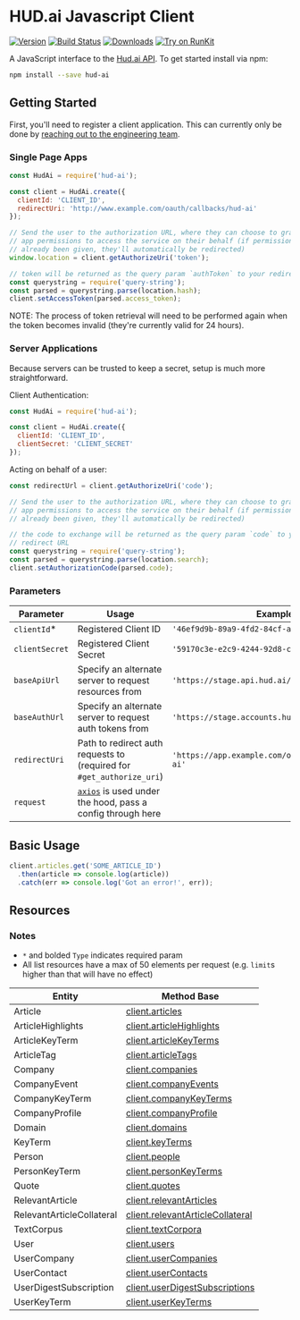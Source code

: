 # HUD.ai Javascript Client

[![Version][npm-version-badge]][npm-version-link]
[![Build Status][build-status-badge]][build-status-link]
[![Downloads][downloads-badge]][downloads-link]
[![Try on RunKit][runkit-badge]][runkit-link]

A JavaScript interface to the [Hud.ai API][hud-ai-docs-link]. To get started
install via npm:

```bash
npm install --save hud-ai
```

## Getting Started

First, you'll need to register a client application. This can currently only be
done by [reaching out to the engineering team](mailto:engineering@hud.ai).

### Single Page Apps

```js
const HudAi = require('hud-ai');

const client = HudAi.create({
  clientId: 'CLIENT_ID',
  redirectUri: 'http://www.example.com/oauth/callbacks/hud-ai'
});

// Send the user to the authorization URL, where they can choose to grant your
// app permissions to access the service on their behalf (if permission has
// already been given, they'll automatically be redirected)
window.location = client.getAuthorizeUri('token');

// token will be returned as the query param `authToken` to your redirect URL
const querystring = require('query-string');
const parsed = querystring.parse(location.hash);
client.setAccessToken(parsed.access_token);
```

NOTE: The process of token retrieval will need to be performed again when the
token becomes invalid (they're currently valid for 24 hours).

### Server Applications

Because servers can be trusted to keep a secret, setup is much more
straightforward.

Client Authentication:

```js
const HudAi = require('hud-ai');

const client = HudAi.create({
  clientId: 'CLIENT_ID',
  clientSecret: 'CLIENT_SECRET'
});
```

Acting on behalf of a user:

```js
const redirectUrl = client.getAuthorizeUri('code');

// Send the user to the authorization URL, where they can choose to grant your
// app permissions to access the service on their behalf (if permission has
// already been given, they'll automatically be redirected)

// the code to exchange will be returned as the query param `code` to your
// redirect URL
const querystring = require('query-string');
const parsed = querystring.parse(location.search);
client.setAuthorizationCode(parsed.code);
```

### Parameters

| Parameter | Usage | Example |
|-----------|-------|---------|
| `clientId`*    | Registered Client ID | `'46ef9d9b-89a9-4fd2-84cf-af6de31f2618'` |
| `clientSecret` | Registered Client Secret | `'59170c3e-e2c9-4244-92d8-c3595d4af325'` |
| `baseApiUrl`   | Specify an alternate server to request resources from | `'https://stage.api.hud.ai/v1'` |
| `baseAuthUrl`  | Specify an alternate server to request auth tokens from | `'https://stage.accounts.hud.ai'` |
| `redirectUri`  | Path to redirect auth requests to (required for `#get_authorize_uri`) | `'https://app.example.com/oauth/callbacks/hud-ai'` |
| `request`      | [`axios`][axios-project-link] is used under the hood, pass a config through here | |

## Basic Usage

```js
client.articles.get('SOME_ARTICLE_ID')
  .then(article => console.log(article))
  .catch(err => console.log('Got an error!', err));
```

## Resources

### Notes

* `*` and bolded `Type` indicates required param
* All list resources have a max of 50 elements per request (e.g. `limit`s higher than that will have no effect)

| Entity | Method Base |
|--------|-------------|
| Article                   | [client.articles](docs/Article.md) |
| ArticleHighlights         | [client.articleHighlights](docs/ArticleHighlights.d') |
| ArticleKeyTerm            | [client.articleKeyTerms](docs/ArticleKeyTerm.md) |
| ArticleTag                | [client.articleTags](docs/ArticleTag.md) |
| Company                   | [client.companies](docs/Company.md) |
| CompanyEvent              | [client.companyEvents](docs/CompanyEvent.md) |
| CompanyKeyTerm            | [client.companyKeyTerms](docs/CompanyKeyTerm.md) |
| CompanyProfile            | [client.companyProfile](docs/CompanyProfile.md) |
| Domain                    | [client.domains](docs/Domain.md) |
| KeyTerm                   | [client.keyTerms](docs/KeyTerm.md) |
| Person                    | [client.people](docs/Person.md) |
| PersonKeyTerm             | [client.personKeyTerms](docs/PersonKeyTerm.md) |
| Quote                     | [client.quotes](docs/Quote.md) |
| RelevantArticle           | [client.relevantArticles](docs/RelevantArticle.md) |
| RelevantArticleCollateral | [client.relevantArticleCollateral](docs/RelevantArticleCollateral.md) |
| TextCorpus                | [client.textCorpora](docs/TextCorpus.md) |
| User                      | [client.users](docs/User.md) |
| UserCompany               | [client.userCompanies](docs/UserCompany.md) |
| UserContact               | [client.userContacts](docs/UserContact.md) |
| UserDigestSubscription    | [client.userDigestSubscriptions](docs/UserDigestSubscription.md) |
| UserKeyTerm               | [client.userKeyTerms](docs/UserKeyTerm.md) |

[npm-version-badge]: https://img.shields.io/npm/v/hud-ai.svg
[npm-version-link]: https://www.npmjs.org/package/hud-ai
[build-status-badge]: https://travis-ci.org/FoundryAI/hud-ai-js.svg?branch=master
[build-status-link]: https://travis-ci.org/FoundryAI/hud-ai-js
[downloads-badge]: https://img.shields.io/npm/dm/hud-ai.svg
[downloads-link]: https://www.npmjs.com/package/hud-ai
[runkit-badge]: https://badge.runkitcdn.com/hud-ai.svg
[runkit-link]: https://runkit.com/npm/hud-ai-node

[axios-project-link]: https://github.com/mzabriskie/axios#request-config
[hud-ai-docs-link]: https://docs.hud.ai
[project-config-link]: https://github.com/FoundryAI/hud-ai-node/blob/master/lib/util/ClientConfigFactory.ts#L16
